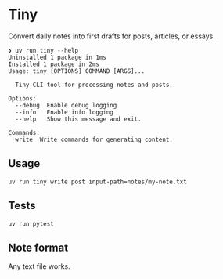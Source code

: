 # Tiny

Convert daily notes into first drafts for posts, articles, or essays.

```
❯ uv run tiny --help
Uninstalled 1 package in 1ms
Installed 1 package in 2ms
Usage: tiny [OPTIONS] COMMAND [ARGS]...

  Tiny CLI tool for processing notes and posts.

Options:
  --debug  Enable debug logging
  --info   Enable info logging
  --help   Show this message and exit.

Commands:
  write  Write commands for generating content.
```

## Usage

```shell
uv run tiny write post input-path=notes/my-note.txt
```

## Tests

```shell
uv run pytest
```

## Note format

Any text file works.